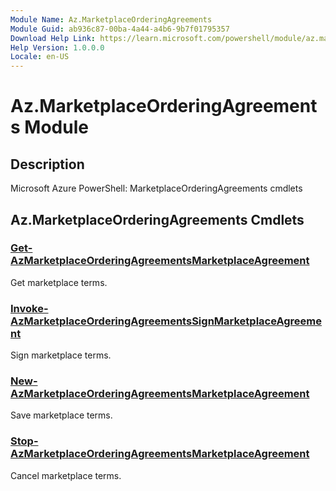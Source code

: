 ```yaml
---
Module Name: Az.MarketplaceOrderingAgreements
Module Guid: ab936c87-00ba-4a44-a4b6-9b7f01795357
Download Help Link: https://learn.microsoft.com/powershell/module/az.marketplaceorderingagreements
Help Version: 1.0.0.0
Locale: en-US
---
```


# Az.MarketplaceOrderingAgreements Module
## Description
Microsoft Azure PowerShell: MarketplaceOrderingAgreements cmdlets

## Az.MarketplaceOrderingAgreements Cmdlets
### [Get-AzMarketplaceOrderingAgreementsMarketplaceAgreement](Get-AzMarketplaceOrderingAgreementsMarketplaceAgreement.md)
Get marketplace terms.

### [Invoke-AzMarketplaceOrderingAgreementsSignMarketplaceAgreement](Invoke-AzMarketplaceOrderingAgreementsSignMarketplaceAgreement.md)
Sign marketplace terms.

### [New-AzMarketplaceOrderingAgreementsMarketplaceAgreement](New-AzMarketplaceOrderingAgreementsMarketplaceAgreement.md)
Save marketplace terms.

### [Stop-AzMarketplaceOrderingAgreementsMarketplaceAgreement](Stop-AzMarketplaceOrderingAgreementsMarketplaceAgreement.md)
Cancel marketplace terms.

